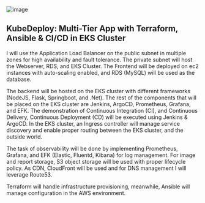 ![image](https://github.com/user-attachments/assets/8b6053b6-75c0-4b96-87f8-3bf8668318bf)

## KubeDeploy: Multi-Tier App with Terraform, Ansible & CI/CD in EKS Cluster

I will use the Application Load Balancer on the public subnet in multiple zones for high availability and fault tolerance. The private subnet will host the Webserver, RDS, and EKS Cluster. The Frontend will be deployed on ec2  instances with auto-scaling enabled, and RDS (MySQL) will be used as the database.

The backend will be hosted on the EKS cluster with different frameworks (NodeJS, Flask, Springboot, and .Net). The rest of the components that will be placed on the EKS cluster are Jenkins, ArgoCD, Prometheus, Grafana, and EFK. The demonstration of Continuous Integration (CI), and Continuous Delivery, Continuous Deployment (CD) will be executed using Jenkins & ArgoCD. In the EKS cluster, an Ingress controller will manage service discovery and enable proper routing between the  EKS cluster, and the outside world.

The task of observability will be done by implementing Prometheus, Grafana, and EFK (Elastic, Fluentd, Kibana) for log management. For image and report storage, S3 object storage will be used with proper lifecycle policy. As CDN, CloudFront will be used and for DNS management I will leverage Route53.

Terraform will handle infrastructure provisioning, meanwhile, Ansible will manage configuration in the AWS environment.
